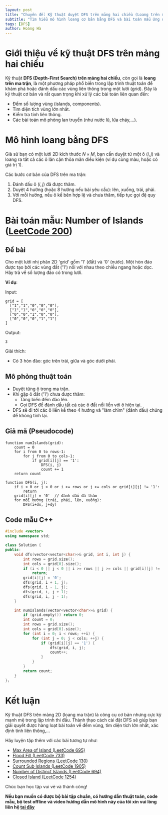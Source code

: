 ```yaml
---
layout: post
title: "Chuyên đề: Kỹ thuật duyệt DFS trên mảng hai chiều (Loang trên ma trận)"
subtitle: "Tìm hiểu mô hình loang cơ bản bằng DFS và bài toán mẫu ứng dụng"
tags: [DFS]
author: Hoàng Hà
---
```


# Giới thiệu về kỹ thuật DFS trên mảng hai chiều

Kỹ thuật **DFS (Depth-First Search) trên mảng hai chiều**, còn gọi là **loang trên ma trận**, là một phương pháp phổ biến trong lập trình thuật toán để khám phá hoặc đánh dấu các vùng liên thông trong một lưới (grid). Đây là kỹ thuật cơ bản và rất quan trọng khi xử lý các bài toán liên quan đến:
- Đếm số lượng vùng (islands, components).
- Tìm diện tích vùng lớn nhất.
- Kiểm tra tính liên thông.
- Các bài toán mô phỏng lan truyền (như nước lũ, lửa cháy,...).

# Mô hình loang bằng DFS

Giả sử bạn có một lưới 2D kích thước $N \times M$, bạn cần duyệt từ một ô $(i, j)$ và loang ra tất cả các ô lân cận thỏa mãn điều kiện (ví dụ cùng màu, hoặc có giá trị 1).

Các bước cơ bản của DFS trên ma trận:
1. Đánh dấu ô $(i, j)$ đã được thăm.
2. Duyệt 4 hướng (hoặc 8 hướng nếu bài yêu cầu): lên, xuống, trái, phải.
3. Với mỗi hướng, nếu ô kế bên hợp lệ và chưa thăm, tiếp tục gọi đệ quy DFS.

# Bài toán mẫu: **Number of Islands** ([LeetCode 200](https://leetcode.com/problems/number-of-islands/))

## Đề bài

Cho một lưới nhị phân 2D 'grid' gồm '1' (đất) và '0' (nước). Một hòn đảo được tạo bởi các vùng đất ('1') nối với nhau theo chiều ngang hoặc dọc.  
Hãy trả về số lượng đảo có trong lưới.

**Ví dụ**:

Input:
```
grid = [
  ["1","1","0","0","0"],
  ["1","1","0","0","0"],
  ["0","0","1","0","0"],
  ["0","0","0","1","1"]
]
```

Output:
```
3
```

Giải thích:
- Có 3 hòn đảo: góc trên trái, giữa và góc dưới phải.

## Mô phỏng thuật toán

- Duyệt từng ô trong ma trận.
- Khi gặp ô đất ('1') chưa được thăm:
  - Tăng biến đếm đảo lên.
  - Gọi DFS để đánh dấu tất cả các ô đất nối liền với ô hiện tại.
- DFS sẽ đi tới các ô liền kề theo 4 hướng và "làm chìm" (đánh dấu) chúng để không tính lại.

## Giả mã (Pseudocode)

```text
function numIslands(grid):
    count = 0
    for i from 0 to rows-1:
        for j from 0 to cols-1:
            if grid[i][j] == '1':
                DFS(i, j)
                count += 1
    return count

function DFS(i, j):
    if i < 0 or j < 0 or i >= rows or j >= cols or grid[i][j] != '1':
        return
    grid[i][j] = '0'  // đánh dấu đã thăm
    for mỗi hướng (trái, phải, lên, xuống):
        DFS(i+dx, j+dy)
```

## Code mẫu C++

```cpp
#include <vector>
using namespace std;

class Solution {
public:
    void dfs(vector<vector<char>>& grid, int i, int j) {
        int rows = grid.size();
        int cols = grid[0].size();
        if (i < 0 || j < 0 || i >= rows || j >= cols || grid[i][j] != '1')
            return;
        grid[i][j] = '0';
        dfs(grid, i + 1, j);
        dfs(grid, i - 1, j);
        dfs(grid, i, j + 1);
        dfs(grid, i, j - 1);
    }

    int numIslands(vector<vector<char>>& grid) {
        if (grid.empty()) return 0;
        int count = 0;
        int rows = grid.size();
        int cols = grid[0].size();
        for (int i = 0; i < rows; ++i) {
            for (int j = 0; j < cols; ++j) {
                if (grid[i][j] == '1') {
                    dfs(grid, i, j);
                    count++;
                }
            }
        }
        return count;
    }
};
```

# Kết luận

Kỹ thuật DFS trên mảng 2D (loang ma trận) là công cụ cơ bản nhưng cực kỳ mạnh mẽ trong lập trình thi đấu. Thành thạo cách cài đặt DFS sẽ giúp bạn giải quyết được hàng loạt bài toán về đếm vùng, tìm diện tích lớn nhất, xác định tính liên thông,...

Hãy luyện tập thêm với các bài tương tự như:
- [Max Area of Island (LeetCode 695)](https://leetcode.com/problems/max-area-of-island/)
- [Flood Fill (LeetCode 733)](https://leetcode.com/problems/flood-fill/)
- [Surrounded Regions (LeetCode 130)](https://leetcode.com/problems/surrounded-regions/)
- [Count Sub Islands (LeetCode 1905)](https://leetcode.com/problems/count-sub-islands/)
- [Number of Distinct Islands (LeetCode 694)](https://leetcode.com/problems/number-of-distinct-islands/)
- [Closed Island (LeetCode 1254)](https://leetcode.com/problems/closed-island/)

Chúc bạn học tập vui vẻ và thành công!

**Nếu bạn muốn có được bộ bài tập chuẩn, có hướng dẫn thuật toán, code mẫu, bộ test offline và video hướng dẫn mô hình này của tôi xin vui lòng liên hệ [tại đây](https://habelle.github.io/contact/)**
